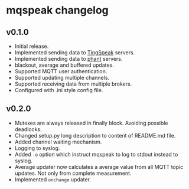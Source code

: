 # mqspeak changelog

## v0.1.0

 - Initial release.
 - Implemented sending data to [TingSpeak](https://thingspeak.com/) servers.
 - Implemented sending data to [phant](http://phant.io/) servers.
 - blackout, average and buffered updates.
 - Supported MQTT user authentication.
 - Supported updating multiple channels.
 - Supported receiving data from multiple brokers.
 - Configured with .ini style config file.

## v0.2.0

 - Mutexes are always released in finally block. Avoiding possible deadlocks.
 - Changed setup.py long description to content of README.md file.
 - Added channel waiting mechanism.
 - Logging to syslog.
 - Added `-o` option which instruct mqspeak to log to stdout instead to syslog.
 - Average updater now calculates a average value from all MQTT topic updates.
    Not only from complete measurement.
 - Implemented `onchange` updater.
